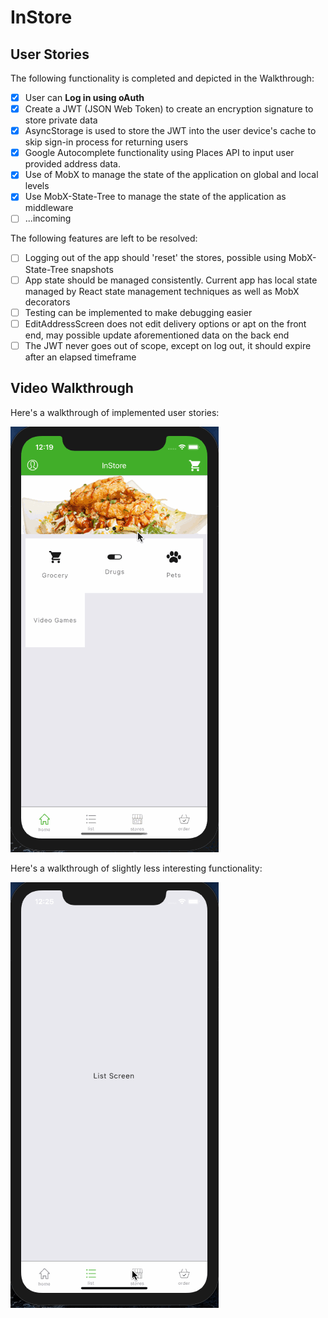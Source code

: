 # InStore

## User Stories

The following functionality is completed and depicted in the Walkthrough:

- [x] User can **Log in using oAuth**
- [x] Create a JWT (JSON Web Token) to create an encryption signature to store private data
- [x] AsyncStorage is used to store the JWT into the user device's cache to skip sign-in process for returning users
- [x] Google Autocomplete functionality using Places API to input user provided address data.
- [x] Use of MobX to manage the state of the application on global and local levels
- [x] Use MobX-State-Tree to manage the state of the application as middleware
- [ ] ...incoming

The following features are left to be resolved:

- [ ] Logging out of the app should 'reset' the stores, possible using MobX-State-Tree snapshots
- [ ] App state should be managed consistently. Current app has local state managed by React state management techniques as well as MobX decorators
- [ ] Testing can be implemented to make debugging easier
- [ ] EditAddressScreen does not edit delivery options or apt on the front end, may possible update aforementioned data on the back end
- [ ] The JWT never goes out of scope, except on log out, it should expire after an elapsed timeframe

## Video Walkthrough

Here's a walkthrough of implemented user stories:

<img src='misc/walkthrough.gif' title='Main Walkthrough' alt='Core Walkthrough' />

Here's a walkthrough of slightly less interesting functionality:

<img src='./misc/less_interesting.gif' title='Sub Walkthrough' alt='Outer Walkthrough' />
